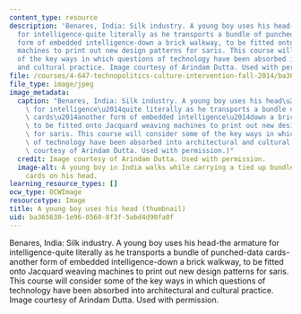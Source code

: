 ```yaml
---
content_type: resource
description: 'Benares, India: Silk industry. A young boy uses his head-the armature
  for intelligence-quite literally as he transports a bundle of punched-data cards-another
  form of embedded intelligence-down a brick walkway, to be fitted onto Jacquard weaving
  machines to print out new design patterns for saris. This course will consider some
  of the key ways in which questions of technology have been absorbed into architectural
  and cultural practice. Image courtesy of Arindam Dutta. Used with permission.'
file: /courses/4-647-technopolitics-culture-intervention-fall-2014/ba3656301e9605608f3f5abd4d90fa0f_4-647f14-th.jpg
file_type: image/jpeg
image_metadata:
  caption: "Benares, India: Silk industry. A young boy uses his head\u2014the armature\
    \ for intelligence\u2014quite literally as he transports a bundle of punched-data\
    \ cards\u2014another form of embedded intelligence\u2014down a brick walkway,\
    \ to be fitted onto Jacquard weaving machines to print out new design patterns\
    \ for saris. This course will consider some of the key ways in which questions\
    \ of technology have been absorbed into architectural and cultural practice. (Image\
    \ courtesy of Arindam Dutta. Used with permission.)"
  credit: Image courtesy of Arindam Dutta. Used with permission.
  image-alt: A young boy in India walks while carrying a tied up bundle of punched-data
    cards on his head.
learning_resource_types: []
ocw_type: OCWImage
resourcetype: Image
title: A young boy uses his head (thumbnail)
uid: ba365630-1e96-0560-8f3f-5abd4d90fa0f
---
```

Benares, India: Silk industry. A young boy uses his head-the armature for intelligence-quite literally as he transports a bundle of punched-data cards-another form of embedded intelligence-down a brick walkway, to be fitted onto Jacquard weaving machines to print out new design patterns for saris. This course will consider some of the key ways in which questions of technology have been absorbed into architectural and cultural practice. Image courtesy of Arindam Dutta. Used with permission.

